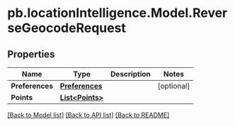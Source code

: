 # pb.locationIntelligence.Model.ReverseGeocodeRequest
## Properties

Name | Type | Description | Notes
------------ | ------------- | ------------- | -------------
**Preferences** | [**Preferences**](Preferences.md) |  | [optional] 
**Points** | [**List&lt;Points&gt;**](Points.md) |  | 

[[Back to Model list]](../README.md#documentation-for-models) [[Back to API list]](../README.md#documentation-for-api-endpoints) [[Back to README]](../README.md)

